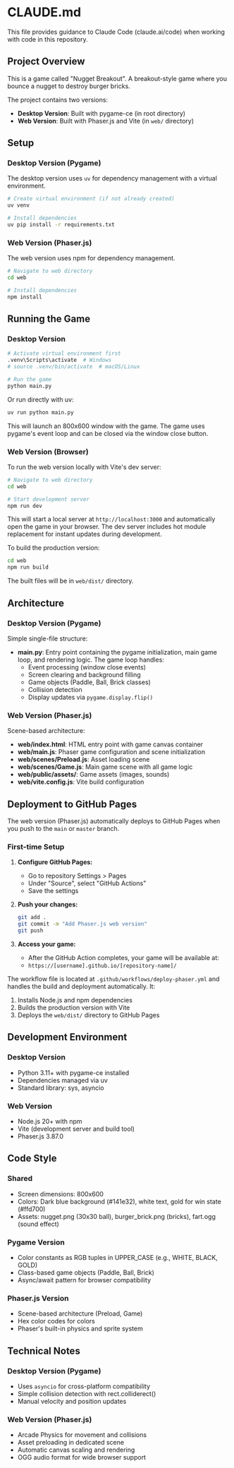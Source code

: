 # CLAUDE.md

This file provides guidance to Claude Code (claude.ai/code) when working with code in this repository.

## Project Overview

This is a game called "Nugget Breakout". A breakout-style game where you bounce a nugget to destroy burger bricks.

The project contains two versions:
- **Desktop Version**: Built with pygame-ce (in root directory)
- **Web Version**: Built with Phaser.js and Vite (in `web/` directory)

## Setup

### Desktop Version (Pygame)

The desktop version uses `uv` for dependency management with a virtual environment.

```bash
# Create virtual environment (if not already created)
uv venv

# Install dependencies
uv pip install -r requirements.txt
```

### Web Version (Phaser.js)

The web version uses npm for dependency management.

```bash
# Navigate to web directory
cd web

# Install dependencies
npm install
```

## Running the Game

### Desktop Version

```bash
# Activate virtual environment first
.venv\Scripts\activate  # Windows
# source .venv/bin/activate  # macOS/Linux

# Run the game
python main.py
```

Or run directly with uv:

```bash
uv run python main.py
```

This will launch an 800x600 window with the game. The game uses pygame's event loop and can be closed via the window close button.

### Web Version (Browser)

To run the web version locally with Vite's dev server:

```bash
# Navigate to web directory
cd web

# Start development server
npm run dev
```

This will start a local server at `http://localhost:3000` and automatically open the game in your browser. The dev server includes hot module replacement for instant updates during development.

To build the production version:

```bash
cd web
npm run build
```

The built files will be in `web/dist/` directory.

## Architecture

### Desktop Version (Pygame)

Simple single-file structure:

- **main.py**: Entry point containing the pygame initialization, main game loop, and rendering logic. The game loop handles:
  - Event processing (window close events)
  - Screen clearing and background filling
  - Game objects (Paddle, Ball, Brick classes)
  - Collision detection
  - Display updates via `pygame.display.flip()`

### Web Version (Phaser.js)

Scene-based architecture:

- **web/index.html**: HTML entry point with game canvas container
- **web/main.js**: Phaser game configuration and scene initialization
- **web/scenes/Preload.js**: Asset loading scene
- **web/scenes/Game.js**: Main game scene with all game logic
- **web/public/assets/**: Game assets (images, sounds)
- **web/vite.config.js**: Vite build configuration

## Deployment to GitHub Pages

The web version (Phaser.js) automatically deploys to GitHub Pages when you push to the `main` or `master` branch.

### First-time Setup

1. **Configure GitHub Pages:**
   - Go to repository Settings > Pages
   - Under "Source", select "GitHub Actions"
   - Save the settings

2. **Push your changes:**
   ```bash
   git add .
   git commit -m "Add Phaser.js web version"
   git push
   ```

3. **Access your game:**
   - After the GitHub Action completes, your game will be available at:
   - `https://[username].github.io/[repository-name]/`

The workflow file is located at `.github/workflows/deploy-phaser.yml` and handles the build and deployment automatically. It:
1. Installs Node.js and npm dependencies
2. Builds the production version with Vite
3. Deploys the `web/dist/` directory to GitHub Pages

## Development Environment

### Desktop Version
- Python 3.11+ with pygame-ce installed
- Dependencies managed via uv
- Standard library: sys, asyncio

### Web Version
- Node.js 20+ with npm
- Vite (development server and build tool)
- Phaser.js 3.87.0

## Code Style

### Shared
- Screen dimensions: 800x600
- Colors: Dark blue background (#141e32), white text, gold for win state (#ffd700)
- Assets: nugget.png (30x30 ball), burger_brick.png (bricks), fart.ogg (sound effect)

### Pygame Version
- Color constants as RGB tuples in UPPER_CASE (e.g., WHITE, BLACK, GOLD)
- Class-based game objects (Paddle, Ball, Brick)
- Async/await pattern for browser compatibility

### Phaser.js Version
- Scene-based architecture (Preload, Game)
- Hex color codes for colors
- Phaser's built-in physics and sprite system

## Technical Notes

### Desktop Version (Pygame)
- Uses `asyncio` for cross-platform compatibility
- Simple collision detection with rect.colliderect()
- Manual velocity and position updates

### Web Version (Phaser.js)
- Arcade Physics for movement and collisions
- Asset preloading in dedicated scene
- Automatic canvas scaling and rendering
- OGG audio format for wide browser support
